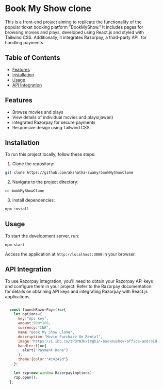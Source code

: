 
# Book My Show clone

This is a front-end project aiming to replicate the functionality of the popular ticket booking platform "BookMyShow." It includes pages for browsing movies and plays, developed using React.js and styled with Tailwind CSS. Additionally, it integrates Razorpay, a third-party API, for handling payments.

## Table of Contents

- [Features](#features)
- [Installation](#installation)
- [Usage](#usage)
- [API Integration](#api-integration)


## Features

- Browse movies and plays
- View details of individual movies and plays(jawan)
- Integrated Razorpay for secure payments
- Responsive design using Tailwind CSS.


## Installation

To run this project locally, follow these steps:

1. Clone the repository:

```bash
git clone https://github.com/akshatha-swamy/bookMyShowClone
```

2. Navigate to the project directory:

```bash
cd bookMyShowClone
```

3. Install dependencies:

```bash
npm install
```

## Usage

To start the development server, run:

```bash
npm start
```

Access the application at `http://localhost:3000` in your browser.

## API Integration

To use Razorpay integration, you'll need to obtain your Razorpay API keys and configure them in your project. Refer to the Razorpay documentation for details on obtaining API keys and integrating Razorpay with React.js applications.

```javascript

  const launchRazorPay=()=>{
    let options={
      key:"Api key",
      amount:500*100,
      currency:"INR",
      name:"Book My Show Clone",
      description:"Movie Purchase On Rental",
      image:"https://i.ibb.co/zPBYW3H/imgbin-bookmushow-office-android-ticket-png.png ",
      handler:()=>{
        alert("Payment Done")
      },
      theme:{color:"#c4242d"}
    };
  
    let rzp=new window.Razorpay(options);
    rzp.open();
  };